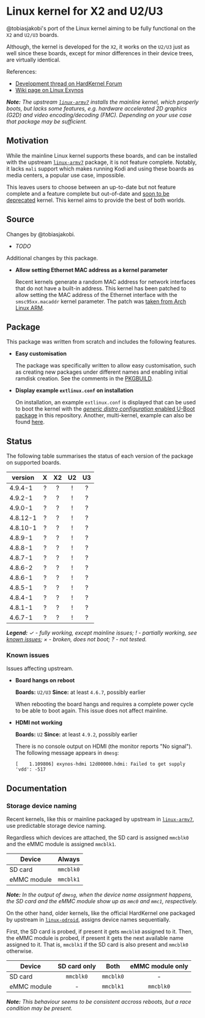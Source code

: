 # Linux kernel for X2 and U2/U3

@tobiasjakobi's port of the Linux kernel aiming to be fully functional
on the `X2` and `U2/U3` boards.

Although, the kernel is developed for the `X2`, it works on the `U2/U3`
just as well since these boards, except for minor differences in their
device trees, are virtually identical.

References:
- [Development thread on HardKernel Forum][hk-forum-linux-tj]
- [Wiki page on Linux Exynos][le-wiki-x2]

_**Note:** The upstream [`linux-armv7`][alarm-linux-armv7] installs the
mainline kernel, which properly boots, but lacks some features, e.g.
hardware accelerated 2D graphics (G2D) and video encoding/decoding
(FMC). Depending on your use case that package may be sufficient._


## Motivation

While the mainline Linux kernel supports these boards, and can be
installed with the upstream [`linux-armv7`][alarm-linux-armv7] package,
it is not feature complete. Notably, it lacks `mali` support which makes
running Kodi and using these boards as media centers, a popular use
case, impossible.

This leaves users to choose between an up-to-date but not feature
complete and a feature complete but out-of-date and [soon to be
deprecated][alarm-hk-kernel-deprecation] kernel. This kernel aims to
provide the best of both worlds.


## Source

Changes by @tobiasjakobi.

- _TODO_


Additional changes by this package.

- **Allow setting Ethernet MAC address as a kernel parameter**

  Recent kernels generate a random MAC address for network interfaces
  that do not have a built-in address. This kernel has been patched to
  allow setting the MAC address of the Ethernet interface with the
  `smsc95xx.macaddr` kernel parameter. The patch was [taken from Arch
  Linux ARM][alarm-patch-mac].


## Package

This package was written from scratch and includes the following
features.

- **Easy customisation**

  The package was specifically written to allow easy customisation, such
  as creating new packages under different names and enabling initial
  ramdisk creation. See the comments in the [PKGBUILD](./PKGBUILD).

- **Display example `extlinux.conf` on installation**

  On installation, an example `extlinux.conf` is displayed that can be
  used to boot the kernel with the [_generic distro configuration_
  enabled U-Boot package][pkg-uboot-odroid] in this repository. Another,
  multi-kernel, example can also be found [here][extlinux-multi].


## Status

The following table summarises the status of each version of the package
on supported boards.

| version   | X  | X2 | U2 | U3 |
| --------- |:--:|:--:|:--:|:--:|
| 4.9.4-1   | ?  | ?  | !  | ?  |
| 4.9.2-1   | ?  | ?  | !  | ?  |
| 4.9.0-1   | ?  | ?  | !  | ?  |
| 4.8.12-1  | ?  | ?  | !  | ?  |
| 4.8.10-1  | ?  | ?  | !  | ?  |
| 4.8.9-1   | ?  | ?  | !  | ?  |
| 4.8.8-1   | ?  | ?  | !  | ?  |
| 4.8.7-1   | ?  | ?  | !  | ?  |
| 4.8.6-2   | ?  | ?  | !  | ?  |
| 4.8.6-1   | ?  | ?  | !  | ?  |
| 4.8.5-1   | ?  | ?  | !  | ?  |
| 4.8.4-1   | ?  | ?  | !  | ?  |
| 4.8.1-1   | ?  | ?  | !  | ?  |
| 4.6.7-1   | ?  | ?  | !  | ?  |

_**Legend:** ✓ - fully working, except mainline issues; ! - partially
working, see [known issues](#known-issues); × - broken, does not boot;
? - not tested._


### Known issues

Issues affecting upstream.

- **Board hangs on reboot**

  **Boards:** `U2/U3`
  **Since:** at least `4.6.7`, possibly earlier

  When rebooting the board hangs and requires a complete power cycle to
  be able to boot again. This issue does not affect mainline.

- **HDMI not working**

  **Boards:** `U2`
  **Since:** at least `4.9.2`, possibly earlier

  There is no console output on HDMI (the monitor reports "No signal").
  The following message appears in `dmesg`:

  ```
  [    1.109806] exynos-hdmi 12d00000.hdmi: Failed to get supply 'vdd': -517
  ```


## Documentation

### Storage device naming

Recent kernels, like this or mainline packaged by upstream in
[`linux-armv7`][alarm-linux-armv7], use predictable storage device
naming.

Regardless which devices are attached, the SD card is assigned `mmcblk0`
and the eMMC module is assigned `mmcblk1`.

| Device      | Always     |
| ----------- |:----------:|
| SD card     | `mmcblk0`  |
| eMMC module | `mmcblk1`  |

_**Note:** In the output of `dmesg`, when the device name assignment
happens, the SD card and the eMMC module show up as `mmc0` and `mmc1`,
respectively._

On the other hand, older kernels, like the official HardKernel one
packaged by upstream in [`linux-odroid`][alarm-linux-odroid], assigns
device names sequentially.

First, the SD card is probed, if present it gets `mmcblk0` assigned to
it. Then, the eMMC module is probed, if present it gets the next
available name assigned to it. That is, `mmcblk1` if the SD card is also
present and `mmcblk0` otherwise.

| Device      | SD card only | Both      | eMMC module only |
| ----------- |:------------:|:---------:|:----------------:|
| SD card     | `mmcblk0`    | `mmcblk0` | -                |
| eMMC module | -            | `mmcblk1` | `mmcblk0`        |

_**Note:** This behaviour seems to be consistent accross reboots, but a
race condition may be present._


<!-- REFERENCES -->

<!-- odroid-tools -->
[pkg-uboot-odroid]: ../uboot-odroid/
[extlinux-multi]: ../../../misc/u-boot/extlinux/extlinux.conf

<!-- other -->
[hk-forum-linux-tj]: http://forum.odroid.com/viewtopic.php?f=55&t=3691
[le-wiki-x2]: http://linux-exynos.org/wiki/Hardkernel_ODROID-X2

<!-- distro -->
[alarm-linux-odroid]: https://github.com/archlinuxarm/PKGBUILDs/blob/master/core/linux-odroid/
[alarm-linux-armv7]: https://github.com/archlinuxarm/PKGBUILDs/blob/master/core/linux-armv7/
[alarm-hk-kernel-deprecation]: https://github.com/archlinuxarm/PKGBUILDs/pull/1400#issuecomment-255926458
[alarm-patch-mac]: https://github.com/archlinuxarm/PKGBUILDs/blob/e3646a9858c3675301632953d0fa12a07490cfc3/core/linux-armv7/0005-net-smsc95xx-Allow-mac-address-to-be-set-as-a-parame.patch

